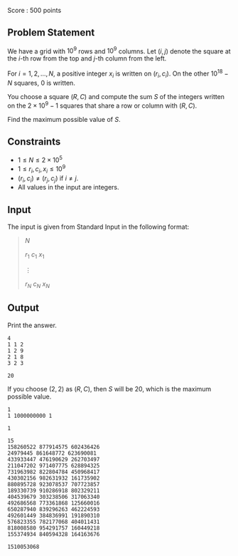 Score : $500$ points

## Problem Statement

We have a grid with $10^9$ rows and $10^9$ columns. Let $(i,j)$ denote the square at the $i$-th row from the top and $j$-th column from the left.

For $i=1,2,\ldots,N$, a positive integer $x_i$ is written on $(r_i,c_i)$. On the other $10^{18}-N$ squares, $0$ is written.

You choose a square $(R,C)$ and compute the sum $S$ of the integers written on the $2 \times 10^9 - 1$ squares that share a row or column with $(R,C)$. 

Find the maximum possible value of $S$.

## Constraints

- $1 \leq N \leq 2 \times 10^5$
- $1 \leq r_i,c_i,x_i \leq 10^9$
- $(r_i,c_i) \neq (r_j,c_j)$ if $i \neq j$.
- All values in the input are integers.

## Input

The input is given from Standard Input in the following format:

> $N$
> 
> $r_1$ $c_1$ $x_1$
> 
> $\vdots$
> 
> $r_N$ $c_N$ $x_N$

## Output

Print the answer.

```input1
4
1 1 2
1 2 9
2 1 8
3 2 3
```

```output1
20
```

If you choose $(2,2)$ as $(R,C)$, then $S$ will be $20$, which is the maximum possible value.

```input2
1
1 1000000000 1
```

```output2
1
```

```input3
15
158260522 877914575 602436426
24979445 861648772 623690081
433933447 476190629 262703497
211047202 971407775 628894325
731963982 822804784 450968417
430302156 982631932 161735902
880895728 923078537 707723857
189330739 910286918 802329211
404539679 303238506 317063340
492686568 773361868 125660016
650287940 839296263 462224593
492601449 384836991 191890310
576823355 782177068 404011431
818008580 954291757 160449218
155374934 840594328 164163676
```

```output3
1510053068
```